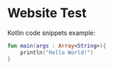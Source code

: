 # Website Test

Kotlin code snippets example:

```kotlin
fun main(args : Array<String>){
    println("Hello World!")
}
```
<script>
function asd() {
	var targetDiv = document.getElementById("sidebar")[0];
	targetDiv.innerHTML = "<div>asd</div>";
}
asd();
</script>
